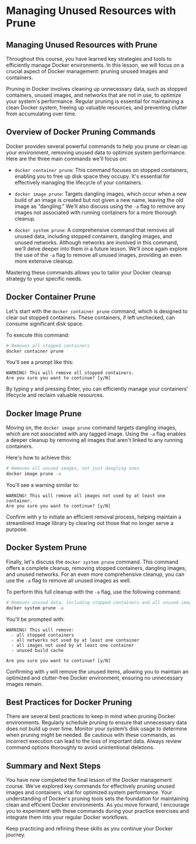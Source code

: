 # Managing Unused Resources with Prune

## Managing Unused Resources with Prune
Throughout this course, you have learned key strategies and tools to efficiently manage Docker environments. In this lesson, we will focus on a crucial aspect of Docker management: pruning unused images and containers.

Pruning in Docker involves cleaning up unnecessary data, such as stopped containers, unused images, and networks that are not in use, to optimize your system's performance. Regular pruning is essential for maintaining a clean Docker system, freeing up valuable resources, and preventing clutter from accumulating over time.

## Overview of Docker Pruning Commands
Docker provides several powerful commands to help you prune or clean up your environment, removing unused data to optimize system performance. Here are the three main commands we'll focus on:

- `docker container prune`: This command focuses on stopped containers, enabling you to free up disk space they occupy. It's essential for effectively managing the lifecycle of your containers.

- `docker image prune`: Targets dangling images, which occur when a new build of an image is created but not given a new name, leaving the old image as "dangling." We'll also discuss using the `-a` flag to remove any images not associated with running containers for a more thorough cleanup.

- `docker system prune`: A comprehensive command that removes all unused data, including stopped containers, dangling images, and unused networks. Although networks are involved in this command, we'll delve deeper into them in a future lesson. We’ll once again explore the use of the `-a` flag to remove all unused images, providing an even more extensive cleanup.

Mastering these commands allows you to tailor your Docker cleanup strategy to your specific needs.

## Docker Container Prune
Let's start with the `docker container prune` command, which is designed to clear out stopped containers. These containers, if left unchecked, can consume significant disk space.

To execute this command:

```Bash
# Removes all stopped containers
docker container prune
```

You'll see a prompt like this:

```Plain text
WARNING! This will remove all stopped containers.
Are you sure you want to continue? [y/N]
```

By typing y and pressing Enter, you can efficiently manage your containers' lifecycle and reclaim valuable resources.

## Docker Image Prune
Moving on, the `docker image prune` command targets dangling images, which are not associated with any tagged image. Using the `-a` flag enables a deeper cleanup by removing all images that aren't linked to any running containers.

Here's how to achieve this:

```Bash
# Removes all unused images, not just dangling ones
docker image prune -a
```

You'll see a warning similar to:

```Plain text
WARNING! This will remove all images not used by at least one container.
Are you sure you want to continue? [y/N]
```

Confirm with y to initiate an efficient removal process, helping maintain a streamlined image library by clearing out those that no longer serve a purpose.

## Docker System Prune
Finally, let's discuss the `docker system prune` command. This command offers a complete cleanup, removing stopped containers, dangling images, and unused networks. For an even more comprehensive cleanup, you can use the `-a` flag to remove all unused images as well.

To perform this full cleanup with the `-a` flag, use the following command:

```Bash
# Removes unused data, including stopped containers and all unused images
docker system prune -a
```

You'll be prompted with:

```Plain text
WARNING! This will remove:
  - all stopped containers
  - all networks not used by at least one container
  - all images not used by at least one container
  - unused build cache

Are you sure you want to continue? [y/N]
```

Confirming with `y` will remove the unused items, allowing you to maintain an optimized and clutter-free Docker environment, ensuring no unnecessary images remain.

## Best Practices for Docker Pruning
There are several best practices to keep in mind when pruning Docker environments. Regularly schedule pruning to ensure that unnecessary data does not build up over time. Monitor your system’s disk usage to determine when pruning might be needed. Be cautious with these commands, as incorrect execution can lead to the loss of important data. Always review command options thoroughly to avoid unintentional deletions.

## Summary and Next Steps
You have now completed the final lesson of the Docker management course. We've explored key commands for effectively pruning unused images and containers, vital for optimized system performance. Your understanding of Docker's pruning tools sets the foundation for maintaining clean and efficient Docker environments. As you move forward, I encourage you to experiment with these commands during your practice exercises and integrate them into your regular Docker workflows.

Keep practicing and refining these skills as you continue your Docker journey.

